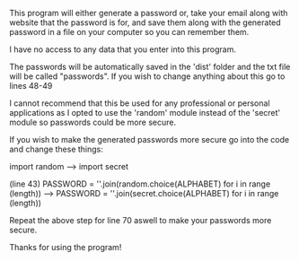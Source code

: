This program will either generate a password or, take your email along with website that the password is for, and save them along with the generated password in a file on your computer so you can remember them.

I have no access to any data that you enter into this program.

The passwords will be automatically saved in the 'dist' folder and the txt file will be called "passwords". If you wish to change anything about this go to lines 48-49

I cannot recommend that this be used for any professional or personal applications as I opted to use the 'random' module instead of the 'secret' module so passwords could be more secure.

If you wish to make the generated passwords more secure go into the code and change these things:

import random --> import secret

(line 43) PASSWORD = ''.join(random.choice(ALPHABET) for i in range (length)) --> 
PASSWORD = ''.join(secret.choice(ALPHABET) for i in range (length))

Repeat the above step for line 70 aswell to make your passwords more secure.

Thanks for using the program!